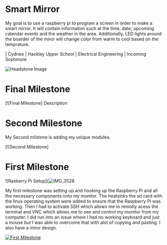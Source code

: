 ﻿# Smart Mirror
My goal is to use a raspberry pi to program a screen in order to make a smart mirror. 
It will contain information such at the time, date, upcoming calendar events and the weather in the area. Additionally, LED lights around the boarder of the miror will change color from warm to cool based on the temprature.


| Cydnee | Hackley Upper School | Electrical Engineering | Incoming Sophmore

![Headstone Image]()
  
# Final Milestone

[![Final Milestone]
Description

# Second Milestone
My Second milstone is adding my unique modules.

[![Second Milestone]

# First Milestone

![Rasberry Pi Setup](![IMG_3528](https://user-images.githubusercontent.com/86081915/122816076-46d89280-d2a4-11eb-9aeb-4df25a544944.jpeg)
  
My first milestone was setting up and hooking up the Raspberry Pi and all the necessary components onto my monitor. The heatsinks the sd card with the linux operating system were added to ensure that the Raspberry Pi was working. Then I had to activate SSH which allows me to remotly acess the terminal and VNC which allows me to see and control my monitor from my computer. I did run into an issue where I had no working keyboard and just a mouse but I was able to overcome that with alot of copying and pasting. I also have a miror design.

[![First Milestone](https://res.cloudinary.com/marcomontalbano/image/upload/v1624649313/video_to_markdown/images/youtube--WSyRHG0H7yc-c05b58ac6eb4c4700831b2b3070cd403.jpg)](https://www.youtube.com/watch?v=WSyRHG0H7yc "First Milestone")
